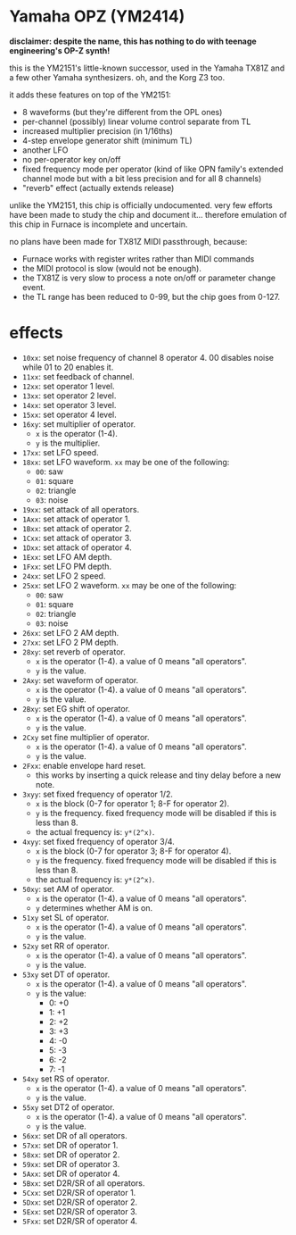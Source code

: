 # Yamaha OPZ (YM2414)

**disclaimer: despite the name, this has nothing to do with teenage engineering's OP-Z synth!**

this is the YM2151's little-known successor, used in the Yamaha TX81Z and a few other Yamaha synthesizers. oh, and the Korg Z3 too.

it adds these features on top of the YM2151:
- 8 waveforms (but they're different from the OPL ones)
- per-channel (possibly) linear volume control separate from TL
- increased multiplier precision (in 1/16ths)
- 4-step envelope generator shift (minimum TL)
- another LFO
- no per-operator key on/off
- fixed frequency mode per operator (kind of like OPN family's extended channel mode but with a bit less precision and for all 8 channels)
- "reverb" effect (actually extends release)

unlike the YM2151, this chip is officially undocumented. very few efforts have been made to study the chip and document it...
therefore emulation of this chip in Furnace is incomplete and uncertain.

no plans have been made for TX81Z MIDI passthrough, because:
- Furnace works with register writes rather than MIDI commands
- the MIDI protocol is slow (would not be enough).
- the TX81Z is very slow to process a note on/off or parameter change event.
- the TL range has been reduced to 0-99, but the chip goes from 0-127.

# effects

- `10xx`: set noise frequency of channel 8 operator 4. 00 disables noise while 01 to 20 enables it.
- `11xx`: set feedback of channel.
- `12xx`: set operator 1 level.
- `13xx`: set operator 2 level.
- `14xx`: set operator 3 level.
- `15xx`: set operator 4 level.
- `16xy`: set multiplier of operator.
  - `x` is the operator (1-4).
  - `y` is the multiplier.
- `17xx`: set LFO speed.
- `18xx`: set LFO waveform. `xx` may be one of the following:
  - `00`: saw
  - `01`: square
  - `02`: triangle
  - `03`: noise
- `19xx`: set attack of all operators.
- `1Axx`: set attack of operator 1.
- `1Bxx`: set attack of operator 2.
- `1Cxx`: set attack of operator 3.
- `1Dxx`: set attack of operator 4.
- `1Exx`: set LFO AM depth.
- `1Fxx`: set LFO PM depth.
- `24xx`: set LFO 2 speed.
- `25xx`: set LFO 2 waveform. `xx` may be one of the following:
  - `00`: saw
  - `01`: square
  - `02`: triangle
  - `03`: noise
- `26xx`: set LFO 2 AM depth.
- `27xx`: set LFO 2 PM depth.
- `28xy`: set reverb of operator.
  - `x` is the operator (1-4). a value of 0 means "all operators".
  - `y` is the value.
- `2Axy`: set waveform of operator.
  - `x` is the operator (1-4). a value of 0 means "all operators".
  - `y` is the value.
- `2Bxy`: set EG shift of operator.
  - `x` is the operator (1-4). a value of 0 means "all operators".
  - `y` is the value.
- `2Cxy` set fine multiplier of operator.
  - `x` is the operator (1-4). a value of 0 means "all operators".
  - `y` is the value.
- `2Fxx`: enable envelope hard reset.
  - this works by inserting a quick release and tiny delay before a new note.
- `3xyy`: set fixed frequency of operator 1/2.
  - `x` is the block (0-7 for operator 1; 8-F for operator 2).
  - `y` is the frequency. fixed frequency mode will be disabled if this is less than 8.
  - the actual frequency is: `y*(2^x)`.
- `4xyy`: set fixed frequency of operator 3/4.
  - `x` is the block (0-7 for operator 3; 8-F for operator 4).
  - `y` is the frequency. fixed frequency mode will be disabled if this is less than 8.
  - the actual frequency is: `y*(2^x)`.
- `50xy`: set AM of operator.
  - `x` is the operator (1-4). a value of 0 means "all operators".
  - `y` determines whether AM is on.
- `51xy` set SL of operator.
  - `x` is the operator (1-4). a value of 0 means "all operators".
  - `y` is the value.
- `52xy` set RR of operator.
  - `x` is the operator (1-4). a value of 0 means "all operators".
  - `y` is the value.
- `53xy` set DT of operator.
  - `x` is the operator (1-4). a value of 0 means "all operators".
  - `y` is the value:
    - 0: +0
    - 1: +1
    - 2: +2
    - 3: +3
    - 4: -0
    - 5: -3
    - 6: -2
    - 7: -1
- `54xy` set RS of operator.
  - `x` is the operator (1-4). a value of 0 means "all operators".
  - `y` is the value.
- `55xy` set DT2 of operator.
  - `x` is the operator (1-4). a value of 0 means "all operators".
  - `y` is the value.
- `56xx`: set DR of all operators.
- `57xx`: set DR of operator 1.
- `58xx`: set DR of operator 2.
- `59xx`: set DR of operator 3.
- `5Axx`: set DR of operator 4.
- `5Bxx`: set D2R/SR of all operators.
- `5Cxx`: set D2R/SR of operator 1.
- `5Dxx`: set D2R/SR of operator 2.
- `5Exx`: set D2R/SR of operator 3.
- `5Fxx`: set D2R/SR of operator 4.
